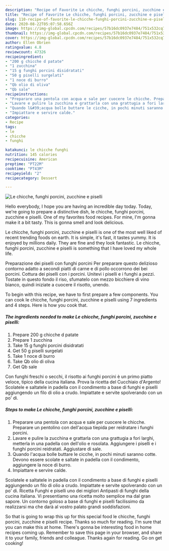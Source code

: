 ```yaml
---
description: "Recipe of Favorite Le chicche, funghi porcini, zucchine e piselli"
title: "Recipe of Favorite Le chicche, funghi porcini, zucchine e piselli"
slug: 110-recipe-of-favorite-le-chicche-funghi-porcini-zucchine-e-piselli
date: 2020-08-22T05:07:58.656Z
image: https://img-global.cpcdn.com/recipes/57b16dc0937e7484/751x532cq70/le-chicche-funghi-porcini-zucchine-e-piselli-recipe-main-photo.jpg
thumbnail: https://img-global.cpcdn.com/recipes/57b16dc0937e7484/751x532cq70/le-chicche-funghi-porcini-zucchine-e-piselli-recipe-main-photo.jpg
cover: https://img-global.cpcdn.com/recipes/57b16dc0937e7484/751x532cq70/le-chicche-funghi-porcini-zucchine-e-piselli-recipe-main-photo.jpg
author: Ellen Obrien
ratingvalue: 4.8
reviewcount: 47326
recipeingredient:
- "200 g chicche d patate"
- "1 zucchina"
- "15 g funghi porcini disidratati"
- "50 g piselli surgelati"
- "1 noce di burro"
- "Qb olio di oliva"
- "Qb sale"
recipeinstructions:
- "Preparare una pentola con acqua e sale per cuocere le chicche. Preparare un pentolino con dell&#39;acqua tiepida per reidratare i funghi porcini."
- "Lavare e pulire la zucchina e grattarla con una grattugia a fori larghi, metterla in una padella con dell&#39;olio e rosolata. Aggiungere i piselli e i funghi porcini reidratati. Aggiustare di sale."
- "Quando l&#39;acqua bolle buttare le cicche, in pochi minuti saranno cotte. Devono essere scolate e saltate in padella con il condimento, aggiungere la noce di burro."
- "Impiattare e servire calde."
categories:
- Recipe
tags:
- le
- chicche
- funghi

katakunci: le chicche funghi 
nutrition: 145 calories
recipecuisine: American
preptime: "PT22M"
cooktime: "PT43M"
recipeyield: "2"
recipecategory: Dessert

---
```



![Le chicche, funghi porcini, zucchine e piselli](https://img-global.cpcdn.com/recipes/57b16dc0937e7484/751x532cq70/le-chicche-funghi-porcini-zucchine-e-piselli-recipe-main-photo.jpg)

Hello everybody, I hope you are having an incredible day today. Today, we're going to prepare a distinctive dish, le chicche, funghi porcini, zucchine e piselli. One of my favorites food recipes. For mine, I'm gonna make it a bit tasty. This is gonna smell and look delicious.

Le chicche, funghi porcini, zucchine e piselli is one of the most well liked of recent trending foods on earth. It is simple, it's fast, it tastes yummy. It is enjoyed by millions daily. They are fine and they look fantastic. Le chicche, funghi porcini, zucchine e piselli is something that I have loved my whole life.

Preparazione dei piselli con funghi porcini Per preparare questo delizioso contorno adatto a secondi piatti di carne e di pollo occorrono dei bei porcini. Cottura dei piselli con i porcini. Unitevi i piselli e i funghi a pezzi. Tostate in questo fondo il riso, sfumatelo con mezzo bicchiere di vino bianco, quindi iniziate a cuocere il risotto, unendo.


To begin with this recipe, we have to first prepare a few components. You can cook le chicche, funghi porcini, zucchine e piselli using 7 ingredients and 4 steps. Here is how you cook that.

<!--inarticleads1-->

##### The ingredients needed to make Le chicche, funghi porcini, zucchine e piselli:

1. Prepare 200 g chicche d patate
1. Prepare 1 zucchina
1. Take 15 g funghi porcini disidratati
1. Get 50 g piselli surgelati
1. Take 1 noce di burro
1. Take Qb olio di oliva
1. Get Qb sale


Con funghi freschi o secchi, il risotto ai funghi porcini è un primo piatto veloce, tipico della cucina italiana. Prova la ricetta del Cucchiaio d&#39;Argento! Scolatele e saltatele in padella con il condimento a base di funghi e piselli aggiungendo un filo di olio a crudo. Impiattate e servite spolverando con un po&#39; di. 

<!--inarticleads2-->

##### Steps to make Le chicche, funghi porcini, zucchine e piselli:

1. Preparare una pentola con acqua e sale per cuocere le chicche. Preparare un pentolino con dell&#39;acqua tiepida per reidratare i funghi porcini.
1. Lavare e pulire la zucchina e grattarla con una grattugia a fori larghi, metterla in una padella con dell&#39;olio e rosolata. Aggiungere i piselli e i funghi porcini reidratati. Aggiustare di sale.
1. Quando l&#39;acqua bolle buttare le cicche, in pochi minuti saranno cotte. Devono essere scolate e saltate in padella con il condimento, aggiungere la noce di burro.
1. Impiattare e servire calde.


Scolatele e saltatele in padella con il condimento a base di funghi e piselli aggiungendo un filo di olio a crudo. Impiattate e servite spolverando con un po&#39; di. Ricetta Funghi e piselli uno dei migliori Antipasti di funghi della cucina italiana. Vi presentiamo una ricetta molto semplice ma dal gran sapore. Un contorno goloso a base di funghi e piselli facilissimo da realizzarsi ma che darà al vostro palato grandi soddisfazioni. 

So that is going to wrap this up for this special food le chicche, funghi porcini, zucchine e piselli recipe. Thanks so much for reading. I'm sure that you can make this at home. There's gonna be interesting food in home recipes coming up. Remember to save this page in your browser, and share it to your family, friends and colleague. Thanks again for reading. Go on get cooking!
